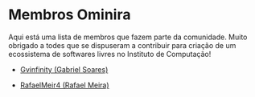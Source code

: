# Membros Ominira

Aqui está uma lista de membros que fazem parte da comunidade. Muito obrigado a todes que se dispuseram a contribuir para criação de um ecossistema de softwares livres no Instituto de Computação!

- [Gvinfinity (Gabriel Soares)](users/gvinfinity.md)

- [RafaelMeir4 (Rafael Meira)](users/rafaelmeir4.md)
